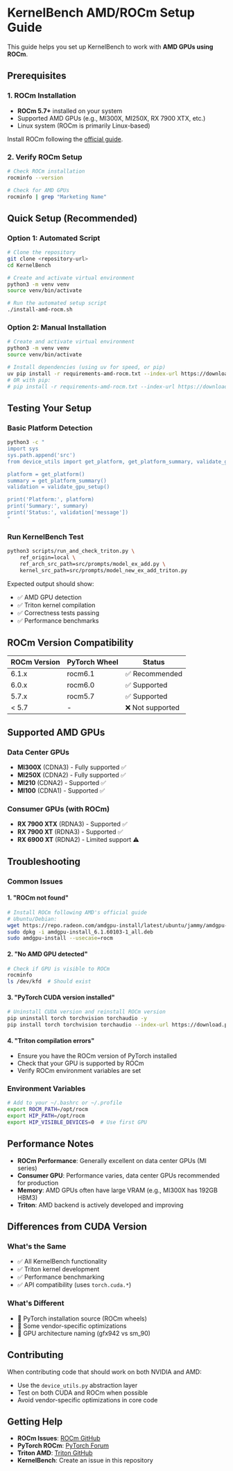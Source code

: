 # KernelBench AMD/ROCm Setup Guide

This guide helps you set up KernelBench to work with **AMD GPUs using ROCm**.

## Prerequisites

### 1. ROCm Installation
- **ROCm 5.7+** installed on your system
- Supported AMD GPUs (e.g., MI300X, MI250X, RX 7900 XTX, etc.)
- Linux system (ROCm is primarily Linux-based)

Install ROCm following the [official guide](https://rocm.docs.amd.com/en/latest/deploy/linux/quick_start.html).

### 2. Verify ROCm Setup
```bash
# Check ROCm installation
rocminfo --version

# Check for AMD GPUs
rocminfo | grep "Marketing Name"
```

## Quick Setup (Recommended)

### Option 1: Automated Script
```bash
# Clone the repository
git clone <repository-url>
cd KernelBench

# Create and activate virtual environment
python3 -m venv venv
source venv/bin/activate

# Run the automated setup script
./install-amd-rocm.sh
```

### Option 2: Manual Installation
```bash
# Create and activate virtual environment
python3 -m venv venv
source venv/bin/activate

# Install dependencies (using uv for speed, or pip)
uv pip install -r requirements-amd-rocm.txt --index-url https://download.pytorch.org/whl/rocm6.1
# OR with pip:
# pip install -r requirements-amd-rocm.txt --index-url https://download.pytorch.org/whl/rocm6.1
```

## Testing Your Setup

### Basic Platform Detection
```bash
python3 -c "
import sys
sys.path.append('src')
from device_utils import get_platform, get_platform_summary, validate_gpu_setup

platform = get_platform()
summary = get_platform_summary()
validation = validate_gpu_setup()

print('Platform:', platform)
print('Summary:', summary)
print('Status:', validation['message'])
"
```

### Run KernelBench Test
```bash
python3 scripts/run_and_check_triton.py \
    ref_origin=local \
    ref_arch_src_path=src/prompts/model_ex_add.py \
    kernel_src_path=src/prompts/model_new_ex_add_triton.py
```

Expected output should show:
- ✅ AMD GPU detection
- ✅ Triton kernel compilation
- ✅ Correctness tests passing
- ✅ Performance benchmarks

## ROCm Version Compatibility

| ROCm Version | PyTorch Wheel | Status |
|--------------|---------------|---------|
| 6.1.x        | rocm6.1       | ✅ Recommended |
| 6.0.x        | rocm6.0       | ✅ Supported |
| 5.7.x        | rocm5.7       | ✅ Supported |
| < 5.7        | -             | ❌ Not supported |

## Supported AMD GPUs

### Data Center GPUs
- **MI300X** (CDNA3) - Fully supported ✅
- **MI250X** (CDNA2) - Fully supported ✅
- **MI210** (CDNA2) - Supported ✅
- **MI100** (CDNA1) - Supported ✅

### Consumer GPUs (with ROCm)
- **RX 7900 XTX** (RDNA3) - Supported ✅
- **RX 7900 XT** (RDNA3) - Supported ✅
- **RX 6900 XT** (RDNA2) - Limited support ⚠️

## Troubleshooting

### Common Issues

#### 1. "ROCm not found"
```bash
# Install ROCm following AMD's official guide
# Ubuntu/Debian:
wget https://repo.radeon.com/amdgpu-install/latest/ubuntu/jammy/amdgpu-install_6.1.60103-1_all.deb
sudo dpkg -i amdgpu-install_6.1.60103-1_all.deb
sudo amdgpu-install --usecase=rocm
```

#### 2. "No AMD GPU detected"
```bash
# Check if GPU is visible to ROCm
rocminfo
ls /dev/kfd  # Should exist
```

#### 3. "PyTorch CUDA version installed"
```bash
# Uninstall CUDA version and reinstall ROCm version
pip uninstall torch torchvision torchaudio -y
pip install torch torchvision torchaudio --index-url https://download.pytorch.org/whl/rocm6.1
```

#### 4. "Triton compilation errors"
- Ensure you have the ROCm version of PyTorch installed
- Check that your GPU is supported by ROCm
- Verify ROCm environment variables are set

### Environment Variables
```bash
# Add to your ~/.bashrc or ~/.profile
export ROCM_PATH=/opt/rocm
export HIP_PATH=/opt/rocm
export HIP_VISIBLE_DEVICES=0  # Use first GPU
```

## Performance Notes

- **ROCm Performance**: Generally excellent on data center GPUs (MI series)
- **Consumer GPU**: Performance varies, data center GPUs recommended for production
- **Memory**: AMD GPUs often have large VRAM (e.g., MI300X has 192GB HBM3)
- **Triton**: AMD backend is actively developed and improving

## Differences from CUDA Version

### What's the Same
- ✅ All KernelBench functionality
- ✅ Triton kernel development
- ✅ Performance benchmarking
- ✅ API compatibility (uses `torch.cuda.*`)

### What's Different
- 🔄 PyTorch installation source (ROCm wheels)
- 🔄 Some vendor-specific optimizations
- 🔄 GPU architecture naming (gfx942 vs sm_90)

## Contributing

When contributing code that should work on both NVIDIA and AMD:
- Use the `device_utils.py` abstraction layer
- Test on both CUDA and ROCm when possible
- Avoid vendor-specific optimizations in core code

## Getting Help

- **ROCm Issues**: [ROCm GitHub](https://github.com/RadeonOpenCompute/ROCm)
- **PyTorch ROCm**: [PyTorch Forum](https://discuss.pytorch.org)
- **Triton AMD**: [Triton GitHub](https://github.com/triton-lang/triton)
- **KernelBench**: Create an issue in this repository 